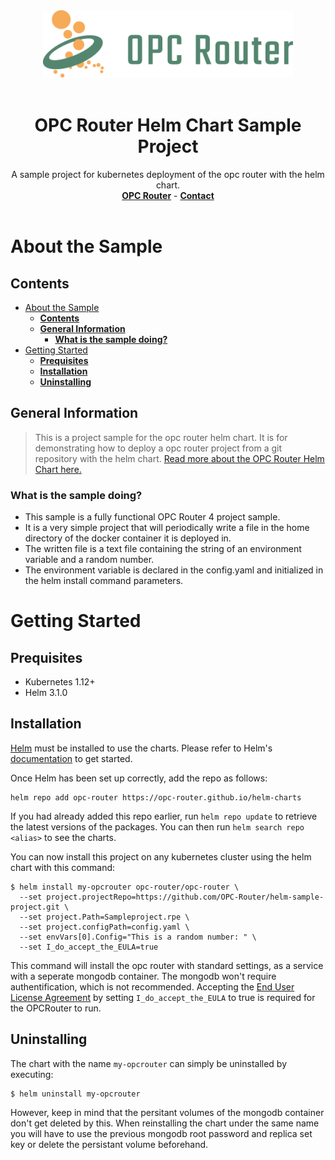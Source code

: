 <div align="center">
  <a href="https://opc-router.com/?utm_source=GitHub&utm_medium=HelmChart&utm_campaign=OpcRouterChartSample">
    <img src="img/opc_router_logo.png" alt="Logo" >
  </a>
    <br />
    <br />
  <h1 align="center">OPC Router Helm Chart Sample Project</h1>
  <p align="center">
    A sample project for kubernetes deployment of the opc router with the helm chart.
    <br />
    <a href="https://opc-router.com/?utm_source=GitHub&utm_medium=HelmChart&utm_campaign=OpcRouterChartSample"><strong>OPC Router</strong></a>
    -
    <a href="https://www.opc-router.com/contact-and-support/?utm_source=GitHub&utm_medium=HelmChart&utm_campaign=OpcRouterChartSample"><strong>Contact</strong></a>
    <br />
    <br />
  </p>
</div>

# About the Sample
## **Contents**
- [About the Sample](#about-the-sample)
  - [**Contents**](#contents)
  - [**General Information**](#general-information)
    - [**What is the sample doing?**](#what-is-the-sample-doing)
- [Getting Started](#getting-started)
  - [**Prequisites**](#prequisites)
  - [**Installation**](#installation)
  - [**Uninstalling**](#uninstalling)

## **General Information**
> This is a project sample for the opc router helm chart.
> It is for demonstrating how to deploy a opc router project from a git repository with the helm chart.
> [Read more about the OPC Router Helm Chart here.](https://github.com/OPC-Router/helm-charts)

### **What is the sample doing?**
- This sample is a fully functional OPC Router 4 project sample.
- It is a very simple project that will periodically write a file in the home directory of the docker container it is deployed in.
- The written file is a text file containing the string of an environment variable and a random number.
- The environment variable is declared in the config.yaml and initialized in the helm install command parameters.

# Getting Started

## **Prequisites**
- Kubernetes 1.12+
- Helm 3.1.0

## **Installation**
[Helm](https://helm.sh) must be installed to use the charts.  Please refer to
Helm's [documentation](https://helm.sh/docs) to get started.

Once Helm has been set up correctly, add the repo as follows:
```shell
helm repo add opc-router https://opc-router.github.io/helm-charts
```
If you had already added this repo earlier, run `helm repo update` to retrieve
the latest versions of the packages.  You can then run `helm search repo
<alias>` to see the charts.

You can now install this project on any kubernetes cluster using the helm chart with this command:
```shell
$ helm install my-opcrouter opc-router/opc-router \
  --set project.projectRepo=https://github.com/OPC-Router/helm-sample-project.git \
  --set project.Path=Sampleproject.rpe \
  --set project.configPath=config.yaml \
  --set envVars[0].Config="This is a random number: " \
  --set I_do_accept_the_EULA=true
```
This command will install the opc router with standard settings, as a service with a seperate mongodb container. The mongodb won't require authentification, which is not recommended. Accepting the [End User License Agreement](https://www.opc-router.com/terms-of-use-and-eula/) by setting `I_do_accept_the_EULA` to true is required for the OPCRouter to run.

## **Uninstalling**
The chart with the name `my-opcrouter` can simply be uninstalled by executing:
```shell
$ helm uninstall my-opcrouter
```
However, keep in mind that the persitant volumes of the mongodb container don't get deleted by this. When reinstalling the chart under the same name you will have to use the previous mongodb root password and replica set key or delete the persistant volume beforehand.